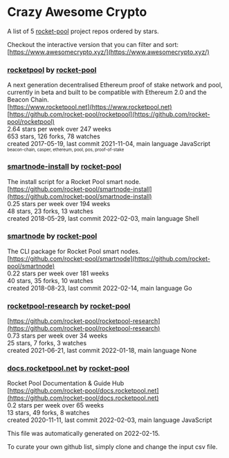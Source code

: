 # Crazy Awesome Crypto
A list of 5 [rocket-pool](https://github.com/rocket-pool) project repos ordered by stars.  

Checkout the interactive version that you can filter and sort: 
[https://www.awesomecrypto.xyz/](https://www.awesomecrypto.xyz/)  


### [rocketpool](https://github.com/rocket-pool/rocketpool) by [rocket-pool](https://github.com/rocket-pool)  
A next generation decentralised Ethereum proof of stake network and pool, currently in beta and built to be compatible with Ethereum 2.0 and the Beacon Chain.  
[https://www.rocketpool.net](https://www.rocketpool.net)  
[https://github.com/rocket-pool/rocketpool](https://github.com/rocket-pool/rocketpool)  
2.64 stars per week over 247 weeks  
653 stars, 126 forks, 78 watches  
created 2017-05-19, last commit 2021-11-04, main language JavaScript  
<sub><sup>beacon-chain, casper, ethereum, pool, pos, proof-of-stake</sup></sub>


### [smartnode-install](https://github.com/rocket-pool/smartnode-install) by [rocket-pool](https://github.com/rocket-pool)  
The install script for a Rocket Pool smart node.  
[https://github.com/rocket-pool/smartnode-install](https://github.com/rocket-pool/smartnode-install)  
0.25 stars per week over 194 weeks  
48 stars, 23 forks, 13 watches  
created 2018-05-29, last commit 2022-02-03, main language Shell  


### [smartnode](https://github.com/rocket-pool/smartnode) by [rocket-pool](https://github.com/rocket-pool)  
The CLI package for Rocket Pool smart nodes.  
[https://github.com/rocket-pool/smartnode](https://github.com/rocket-pool/smartnode)  
0.22 stars per week over 181 weeks  
40 stars, 35 forks, 10 watches  
created 2018-08-23, last commit 2022-02-14, main language Go  


### [rocketpool-research](https://github.com/rocket-pool/rocketpool-research) by [rocket-pool](https://github.com/rocket-pool)  
  
[https://github.com/rocket-pool/rocketpool-research](https://github.com/rocket-pool/rocketpool-research)  
0.73 stars per week over 34 weeks  
25 stars, 7 forks, 3 watches  
created 2021-06-21, last commit 2022-01-18, main language None  


### [docs.rocketpool.net](https://github.com/rocket-pool/docs.rocketpool.net) by [rocket-pool](https://github.com/rocket-pool)  
Rocket Pool Documentation & Guide Hub  
[https://github.com/rocket-pool/docs.rocketpool.net](https://github.com/rocket-pool/docs.rocketpool.net)  
0.2 stars per week over 65 weeks  
13 stars, 49 forks, 8 watches  
created 2020-11-11, last commit 2022-02-03, main language JavaScript  


This file was automatically generated on 2022-02-15.  

To curate your own github list, simply clone and change the input csv file.  